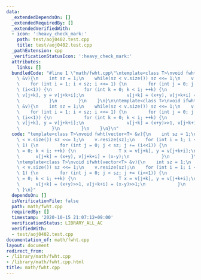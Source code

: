 ```yaml
---
data:
  _extendedDependsOn: []
  _extendedRequiredBy: []
  _extendedVerifiedWith:
  - icon: ':heavy_check_mark:'
    path: test/aoj0402.test.cpp
    title: test/aoj0402.test.cpp
  _pathExtension: cpp
  _verificationStatusIcon: ':heavy_check_mark:'
  attributes:
    links: []
  bundledCode: "#line 1 \"math/fwht.cpp\"\ntemplate<class T>\nvoid fwht(vector<T>\
    \ &v){\n    int sz = 1;\n    while(sz < v.size()) sz <<= 1;\n    v.resize(sz);\n\
    \    for (int i = 1; i < sz; i <<= 1) {\n        for (int j = 0; j < sz; j +=\
    \ (i<<1)) {\n            for (int k = 0; k < i; ++k) {\n                T x =\
    \ v[j+k], y = v[j+k+i];\n                v[j+k] = (x+y), v[j+k+i] = (x-y);\n \
    \           }\n        }\n    }\n}\n\ntemplate<class T>\nvoid ifwht(vector<T>\
    \ &v){\n    int sz = 1;\n    while(sz < v.size()) sz <<= 1;\n    v.resize(sz);\n\
    \    for (int i = 1; i < sz; i <<= 1) {\n        for (int j = 0; j < sz; j +=\
    \ (i<<1)) {\n            for (int k = 0; k < i; ++k) {\n                T x =\
    \ v[j+k], y = v[j+k+i];\n                v[j+k] = (x+y)>>1, v[j+k+i] = (x-y)>>1;\n\
    \            }\n        }\n    }\n}\n"
  code: "template<class T>\nvoid fwht(vector<T> &v){\n    int sz = 1;\n    while(sz\
    \ < v.size()) sz <<= 1;\n    v.resize(sz);\n    for (int i = 1; i < sz; i <<=\
    \ 1) {\n        for (int j = 0; j < sz; j += (i<<1)) {\n            for (int k\
    \ = 0; k < i; ++k) {\n                T x = v[j+k], y = v[j+k+i];\n          \
    \      v[j+k] = (x+y), v[j+k+i] = (x-y);\n            }\n        }\n    }\n}\n\
    \ntemplate<class T>\nvoid ifwht(vector<T> &v){\n    int sz = 1;\n    while(sz\
    \ < v.size()) sz <<= 1;\n    v.resize(sz);\n    for (int i = 1; i < sz; i <<=\
    \ 1) {\n        for (int j = 0; j < sz; j += (i<<1)) {\n            for (int k\
    \ = 0; k < i; ++k) {\n                T x = v[j+k], y = v[j+k+i];\n          \
    \      v[j+k] = (x+y)>>1, v[j+k+i] = (x-y)>>1;\n            }\n        }\n   \
    \ }\n}"
  dependsOn: []
  isVerificationFile: false
  path: math/fwht.cpp
  requiredBy: []
  timestamp: '2020-10-15 21:07:12+09:00'
  verificationStatus: LIBRARY_ALL_AC
  verifiedWith:
  - test/aoj0402.test.cpp
documentation_of: math/fwht.cpp
layout: document
redirect_from:
- /library/math/fwht.cpp
- /library/math/fwht.cpp.html
title: math/fwht.cpp
---
```

